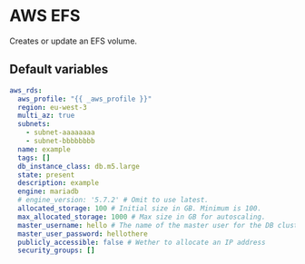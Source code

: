 # AWS EFS

Creates or update an EFS volume.

<!--TOC-->
<!--ENDTOC-->

<!--ROLEVARS-->

## Default variables

```yaml
aws_rds:
  aws_profile: "{{ _aws_profile }}"
  region: eu-west-3
  multi_az: true
  subnets:
    - subnet-aaaaaaaa
    - subnet-bbbbbbbb
  name: example
  tags: []
  db_instance_class: db.m5.large
  state: present
  description: example
  engine: mariadb
  # engine_version: '5.7.2' # Omit to use latest.
  allocated_storage: 100 # Initial size in GB. Minimum is 100.
  max_allocated_storage: 1000 # Max size in GB for autoscaling.
  master_username: hello # The name of the master user for the DB cluster. Must be 1-16 letters or numbers and begin with a letter.
  master_user_password: hellothere
  publicly_accessible: false # Wether to allocate an IP address
  security_groups: []
```

<!--ENDROLEVARS-->
